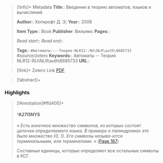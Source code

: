 > [!info]+ Metadata
> **Title**:: Введение в теорию автоматов, языков и вычислений
>
> **Author**:: Хопкрофт Д. Э; 
> **Year**:: 2008
>
> **Item Type**:: Book
> **Publisher**: Вильямс
> **Pages**:: 
>
> *Read start*::
> *Read end*::
> 
> **Tags**:: `#Автоматы----Теория-NLR12::RU\NLR\auth\6685733` #source/zotero
> **Keywords**:: Автоматы -- Теория NLR12::RU\NLR\auth\6685733
> **URL**:: 

> [!link]+ Zotero Link
>[PDF](zotero://select/library/items/IYQTHNHD)

> [!abstract]+
> 

### Highlights
>[!Annotation|#ffd400]+
>#### ^A27I5NYS
>*« Есть конечное множество символов, из которых состоят цепочки определяемого языка. В примере о палиндромах это было множество {0, 1}. Его символы называ-ются терминальными, или терминалами. »* ([Page 187](zotero://open-pdf/library/items/IYQTHNHD?page=187&annotation=A27I5NYS))
>
>Составные единицы, которые определяют все остальные символы в КСГ.

